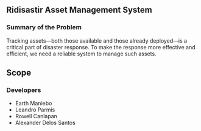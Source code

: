 ## Ridisastir Asset Management System

### Summary of the Problem
Tracking assets—both those available and those already deployed—is a critical part of disaster response. To make the response more effective and efficient, we need a reliable system to manage such assets.

## Scope

###

### Developers
- Earth Maniebo
- Leandro Parmis
- Rowell Canlapan
- Alexander Delos Santos